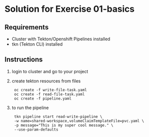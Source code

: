 # Solution for Exercise 01-basics
## Requirements
- Cluster with Tekton/Openshift Pipelines installed
- tkn (Tekton CLI) installed

## Instructions
1. login to cluster and go to your project
2. create tekton resources from files 

        oc create -f write-file-task.yaml 
        oc create -f read-file-task.yaml 
        oc create -f pipeline.yaml

3. to run the pipeline

        tkn pipeline start read-write-pipeline \
        -w name=shared-workspace,volumeClaimTemplateFile=pvc.yaml \
        -p message="This is my super cool message." \
        --use-param-defaults
